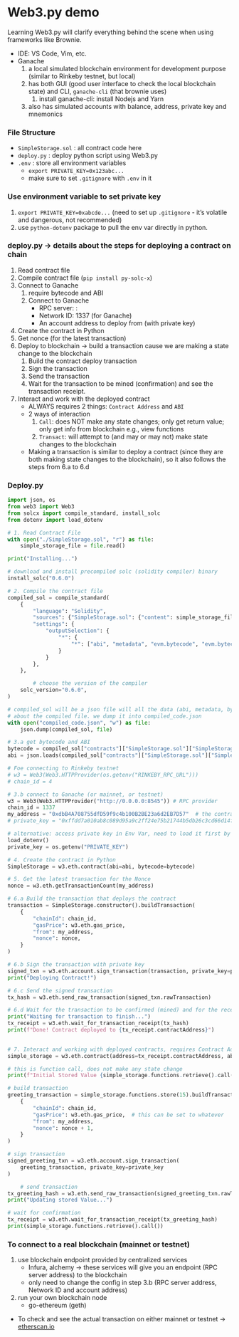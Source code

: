 # Web3.py demo 
Learning Web3.py will clarify everything behind the scene when using frameworks like Brownie.

- IDE: VS Code, Vim, etc.
- Ganache
    1. a local simulated blockchain environment for development purpose (similar to Rinkeby testnet, but local)
    2. has both GUI (good user interface to check the local blockchain state) and CLI, `ganache-cli` (that brownie uses)
        1. install ganache-cli: install Nodejs and Yarn
    3.  also has simulated accounts with balance, address, private key and mnemonics

### File Structure

- `SimpleStorage.sol` : all contract code here
- `deploy.py` : deploy python script using Web3.py
- `.env` : store all environment variables
    - `export PRIVATE_KEY=0x123abc...`
    - make sure to set `.gitignore` with `.env` in it

### Use environment variable to set private key

1. `export PRIVATE_KEY=0xabcde...`  (need to set up `.gitignore` - it’s volatile and dangerous, not recommended)
2. use `python-dotenv` package to pull the env var directly in python.

### deploy.py → details about the steps for deploying a contract on chain

1. Read contract file
2. Compile contract file (`pip install py-solc-x`) 
3. Connect to Ganache
    1. require bytecode and ABI 
    2. Connect to Ganache 
        - RPC server: <ID address>:<port>
        - Network ID: 1337 (for Ganache)
        - An account address to deploy from (with private key)
4. Create the contract in Python
5. Get nonce (for the latest transaction)
6. Deploy to blockchain → build a transaction cause we are making a state change to the blockchain
    1. Build the contract deploy transaction
    2. Sign the transaction
    3. Send the transaction
    4. Wait for the transaction to be mined (confirmation) and see the transaction receipt.
7. Interact and work with the deployed contract
    - ALWAYS requires 2 things: `Contract Address` and `ABI`
    - 2 ways of interaction
        1. `Call`: does NOT make any state changes; only get return value; only get info from blockchain e.g., view functions
        2. `Transact`:  will attempt to (and may or may not) make state changes to the blockchain 
    - Making a transaction is similar to deploy a contract (since they are both making state changes to the blockchain), so it also follows the steps from 6.a to 6.d

### Deploy.py

```python
import json, os
from web3 import Web3
from solcx import compile_standard, install_solc
from dotenv import load_dotenv

# 1. Read Contract File
with open("./SimpleStorage.sol", "r") as file:
    simple_storage_file = file.read()

print("Installing...")

# download and install precompiled solc (solidity compiler) binary
install_solc("0.6.0")

# 2. Compile the contract file
compiled_sol = compile_standard(
    {
        "language": "Solidity", 
        "sources": {"SimpleStorage.sol": {"content": simple_storage_file}},
        "settings": {
            "outputSelection": {
                "*": {
                    "*": ["abi", "metadata", "evm.bytecode", "evm.bytecode.sourceMap"]
                }
            }
        },
    },

		# choose the version of the compiler
    solc_version="0.6.0",
)

# compiled_sol will be a json file will all the data (abi, metadata, bytecode, sourcemap)
# about the compiled file. we dump it into compiled_code.json 
with open("compiled_code.json", "w") as file:
    json.dump(compiled_sol, file)

# 3.a get bytecode and ABI
bytecode = compiled_sol["contracts"]["SimpleStorage.sol"]["SimpleStorage"]["evm"]["bytecode"]["object"]
abi = json.loads(compiled_sol["contracts"]["SimpleStorage.sol"]["SimpleStorage"]["metadata"])["output"]["abi"]

# Foe connecting to Rinkeby testnet
# w3 = Web3(Web3.HTTPProvider(os.getenv("RINKEBY_RPC_URL")))
# chain_id = 4

# 3.b connect to Ganache (or mainnet, or testnet)
w3 = Web3(Web3.HTTPProvider("http://0.0.0.0:8545")) # RPC provider
chain_id = 1337
my_address = "0xdbB4A708755dfD59f9c4b100B2BE23a6d2EB7D57"  # the contract are going to be deployed from this address & private key
# private_key = "0xffdd7a010ab8c089d95a9c2ff24e75b21744b5db26c3cd66d14f8e91c46afcc4"  -> private key hard coded, bad

# alternative: access private key in Env Var, need to load it first by using load_dotenv()
load_dotenv()
private_key = os.getenv("PRIVATE_KEY")

# 4. Create the contract in Python
SimpleStorage = w3.eth.contract(abi=abi, bytecode=bytecode)

# 5. Get the latest transaction for the Nonce
nonce = w3.eth.getTransactionCount(my_address)

# 6.a Build the transaction that deploys the contract
transaction = SimpleStorage.constructor().buildTransaction(
    {
        "chainId": chain_id,
        "gasPrice": w3.eth.gas_price,
        "from": my_address,
        "nonce": nonce,
    }
)

# 6.b Sign the transaction with private key
signed_txn = w3.eth.account.sign_transaction(transaction, private_key=private_key)
print("Deploying Contract!")

# 6.c Send the signed transaction
tx_hash = w3.eth.send_raw_transaction(signed_txn.rawTransaction)

# 6.d Wait for the transaction to be confirmed (mined) and for the receipt
print("Waiting for transaction to finish...")
tx_receipt = w3.eth.wait_for_transaction_receipt(tx_hash)
print(f"Done! Contract deployed to {tx_receipt.contractAddress}")

 
# 7. Interact and working with deployed contracts, requires Contract Address and ABI
simple_storage = w3.eth.contract(address=tx_receipt.contractAddress, abi=abi)

# this is function call, does not make any state change
print(f"Initial Stored Value {simple_storage.functions.retrieve().call()}")

# build transaction
greeting_transaction = simple_storage.functions.store(15).buildTransaction(
    {
        "chainId": chain_id,
        "gasPrice": w3.eth.gas_price,  # this can be set to whatever
        "from": my_address,
        "nonce": nonce + 1,
    }
)

# sign transaction
signed_greeting_txn = w3.eth.account.sign_transaction(
    greeting_transaction, private_key=private_key
)

	# send transaction
tx_greeting_hash = w3.eth.send_raw_transaction(signed_greeting_txn.rawTransaction)
print("Updating stored Value...")

# wait for confirmation
tx_receipt = w3.eth.wait_for_transaction_receipt(tx_greeting_hash)
print(simple_storage.functions.retrieve().call())
```

### To connect to a real blockchain (mainnet or testnet)

1. use blockchain endpoint provided by centralized services
    - Infura, alchemy → these services will give you an endpoint (RPC server address) to the blockchain
    - only need to change the config in step 3.b (RPC server address, Network ID and account address)
2. run your own blockchain node
    - go-ethereum (geth)

- To check and see the actual transaction on either mainnet or testnet → [etherscan.io](http://etherscan.io)